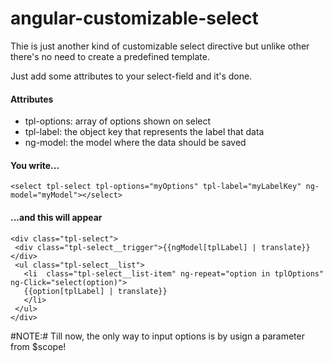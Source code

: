 # angular-customizable-select

Thie is just another kind of customizable select directive but unlike other there's no need to create a predefined template.

Just add some attributes to your select-field and it's done.

#### Attributes
 * tpl-options: array of options shown on select
 * tpl-label: the object key that represents the label that data
 * ng-model: the model where the data should be saved
 
#### You write... 
```
<select tpl-select tpl-options="myOptions" tpl-label="myLabelKey" ng-model="myModel"></select>
```

#### ...and this will appear
 ```
<div class="tpl-select">
  <div class="tpl-select__trigger">{{ngModel[tplLabel] | translate}}</div>
  <ul class="tpl-select__list">
    <li  class="tpl-select__list-item" ng-repeat="option in tplOptions" ng-Click="select(option)">
    {{option[tplLabel] | translate}}
    </li>
  </ul>
</div>
```

#NOTE:#
Till now, the only way to input options is by usign a parameter from $scope!